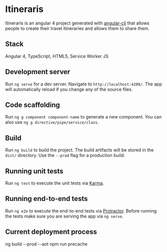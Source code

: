 Itineraris
==========

Itineraris is an angular 4 project generated with [angular-cli](https://github.com/angular/angular-cli) that allows people to create their travel itineraries and allows them to share them.

Stack
-----
Angular 4, TypeScript, HTML5, Service Worker JS

Development server
-------------------
Run `ng serve` for a dev server. Navigate to `http://localhost:4200/`. The app will automatically reload if you change any of the source files.

Code scaffolding
-------------------
Run `ng g component component-name` to generate a new component. You can also use `ng g directive/pipe/service/class`.

Build
-----

Run `ng build` to build the project. The build artifacts will be stored in the `dist/` directory. Use the `--prod` flag for a production build.

Running unit tests
-------------------
Run `ng test` to execute the unit tests via [Karma](https://karma-runner.github.io).

Running end-to-end tests
-------------------
Run `ng e2e` to execute the end-to-end tests via [Protractor](http://www.protractortest.org/).
Before running the tests make sure you are serving the app via `ng serve`.

Current deployment process
--------------------------
ng build --prod --aot
npm run precache
